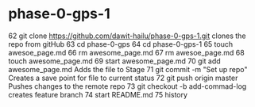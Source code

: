 # phase-0-gps-1
 62  git clone https://github.com/dawit-hailu/phase-0-gps-1.git
 clones the repo from gitHub
   63  cd phase-0-gps
   64  cd phase-0-gps-1
   65  touch awesoe_page.md
   66  rm awesome_page.md
   67  rm awesoe_page.md
   68  touch awesome_page.md
   69  start awesome_page.md
   70  git add awesome_page.md
   Adds the file to Stage
   71  git commit -m "Set up repo"
   Creates a save point for file to current status
   72  git push origin master
   Pushes changes to the remote repo
   73  git checkout -b add-commad-log
   creates feature branch
   74  start README.md
   75  history